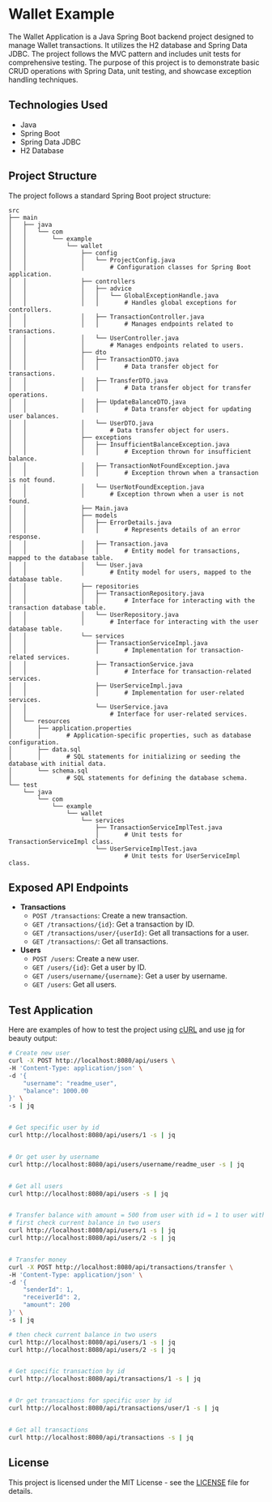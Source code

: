# Wallet Example

The Wallet Application is a Java Spring Boot backend project designed to manage Wallet transactions. It
utilizes the H2 database and Spring Data JDBC. The project follows the MVC pattern and includes unit tests for
comprehensive testing. The purpose of this project is to demonstrate basic CRUD operations with Spring Data,
unit testing, and showcase exception handling techniques.

## Technologies Used

- Java
- Spring Boot
- Spring Data JDBC
- H2 Database

## Project Structure

The project follows a standard Spring Boot project structure:

```text
src
├── main
│   ├── java
│   │   └── com
│   │       └── example
│   │           └── wallet
│   │               ├── config
│   │               │   └── ProjectConfig.java
│   │               │       # Configuration classes for Spring Boot application.
│   │               ├── controllers
│   │               │   ├── advice
│   │               │   │   └── GlobalExceptionHandle.java
│   │               │   │       # Handles global exceptions for controllers.
│   │               │   ├── TransactionController.java
│   │               │   │       # Manages endpoints related to transactions.
│   │               │   └── UserController.java
│   │               │       # Manages endpoints related to users.
│   │               ├── dto
│   │               │   ├── TransactionDTO.java
│   │               │   │       # Data transfer object for transactions.
│   │               │   ├── TransferDTO.java
│   │               │   │       # Data transfer object for transfer operations.
│   │               │   ├── UpdateBalanceDTO.java
│   │               │   │       # Data transfer object for updating user balances.
│   │               │   └── UserDTO.java
│   │               │       # Data transfer object for users.
│   │               ├── exceptions
│   │               │   ├── InsufficientBalanceException.java
│   │               │   │       # Exception thrown for insufficient balance.
│   │               │   ├── TransactionNotFoundException.java
│   │               │   │       # Exception thrown when a transaction is not found.
│   │               │   └── UserNotFoundException.java
│   │               │       # Exception thrown when a user is not found.
│   │               ├── Main.java
│   │               ├── models
│   │               │   ├── ErrorDetails.java
│   │               │   │       # Represents details of an error response.
│   │               │   ├── Transaction.java
│   │               │   │       # Entity model for transactions, mapped to the database table.
│   │               │   └── User.java
│   │               │       # Entity model for users, mapped to the database table.
│   │               ├── repositories
│   │               │   ├── TransactionRepository.java
│   │               │   │       # Interface for interacting with the transaction database table.
│   │               │   └── UserRepository.java
│   │               │       # Interface for interacting with the user database table.
│   │               └── services
│   │                   ├── TransactionServiceImpl.java
│   │                   │       # Implementation for transaction-related services.
│   │                   ├── TransactionService.java
│   │                   │       # Interface for transaction-related services.
│   │                   ├── UserServiceImpl.java
│   │                   │       # Implementation for user-related services.
│   │                   └── UserService.java
│   │                       # Interface for user-related services.
│   └── resources
│       ├── application.properties
│       │       # Application-specific properties, such as database configuration.
│       ├── data.sql
│       │       # SQL statements for initializing or seeding the database with initial data.
│       └── schema.sql
│               # SQL statements for defining the database schema.
└── test
    └── java
        └── com
            └── example
                └── wallet
                    └── services
                        ├── TransactionServiceImplTest.java
                        │       # Unit tests for TransactionServiceImpl class.
                        └── UserServiceImplTest.java
                                # Unit tests for UserServiceImpl class.
```

## Exposed API Endpoints

- **Transactions**
  - `POST /transactions`: Create a new transaction.
  - `GET /transactions/{id}`: Get a transaction by ID.
  - `GET /transactions/user/{userId}`: Get all transactions for a user.
  - `GET /transactions/`: Get all transactions.
- **Users**
  - `POST /users`: Create a new user.
  - `GET /users/{id}`: Get a user by ID.
  - `GET /users/username/{username}`: Get a user by username.
  - `GET /users`: Get all users.

## Test Application

Here are examples of how to test the project using [cURL](https://curl.se/) and use
[jq](https://github.com/jqlang/jq) for beauty output:

```sh
# Create new user
curl -X POST http://localhost:8080/api/users \
-H 'Content-Type: application/json' \
-d '{
    "username": "readme_user", 
    "balance": 1000.00 
}' \
-s | jq


# Get specific user by id
curl http://localhost:8080/api/users/1 -s | jq


# Or get user by username
curl http://localhost:8080/api/users/username/readme_user -s | jq


# Get all users
curl http://localhost:8080/api/users -s | jq


# Transfer balance with amount = 500 from user with id = 1 to user with id = 2
# first check current balance in two users
curl http://localhost:8080/api/users/1 -s | jq
curl http://localhost:8080/api/users/2 -s | jq


# Transfer money
curl -X POST http://localhost:8080/api/transactions/transfer \
-H 'Content-Type: application/json' \
-d '{
    "senderId": 1, 
    "receiverId": 2,
    "amount": 200
}' \
-s | jq

# then check current balance in two users
curl http://localhost:8080/api/users/1 -s | jq
curl http://localhost:8080/api/users/2 -s | jq


# Get specific transaction by id
curl http://localhost:8080/api/transactions/1 -s | jq


# Or get transactions for specific user by id 
curl http://localhost:8080/api/transactions/user/1 -s | jq


# Get all transactions
curl http://localhost:8080/api/transactions -s | jq
```

## License

This project is licensed under the MIT License - see the [LICENSE](./LICENSE) file for details.

